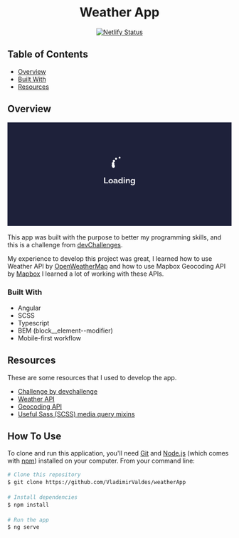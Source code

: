  <!-- Please update value in the {}  -->

<h1 align="center">Weather App</h1>

<div align="center">

[![Netlify Status](https://api.netlify.com/api/v1/badges/f1e26046-39d3-4136-b11b-cbde0b7f40f6/deploy-status)](https://apprecipes1.netlify.app/)

</div>




<!-- TABLE OF CONTENTS -->

## Table of Contents

- [Overview](#overview)
- [Built With](#built-with)
- [Resources](#Resources)

<!-- OVERVIEW -->

## Overview

![screenshot](src/assets/images/appG.gif)

This app was built with the purpose to better my programming skills, and this is a challenge from [devChallenges](https://devchallenges.io/).

My experience to develop this project was great, I learned how to use Weather API by [OpenWeatherMap](https://openweathermap.org/api) and how to use Mapbox Geocoding API by [Mapbox](https://docs.mapbox.com/api/overview/) I learned a lot of working with these APIs.

### Built With

<!-- This section should list any major frameworks that you built your project using. Here are a few examples.-->


  - Angular
  - SCSS
  - Typescript
  - BEM (block__element--modifier)
  - Mobile-first workflow



## Resources
These are some resources that I used to develop the app.

<!-- This section should list any articles or add-ons/plugins that helps you to complete the project. This is optional but it will help you in the future. For example: -->
- [Challenge by devchallenge](https://devchallenges.io/challenges/mM1UIenRhK808W8qmLWv)
- [ Weather API ](https://openweathermap.org/api)
- [ Geocoding API ](https://docs.mapbox.com/api/search/geocoding/)
- [Useful Sass (SCSS) media query mixins](https://glennmccomb.com/articles/useful-sass-scss-media-query-mixins-for-bootstrap/)



## How To Use

<!-- Example: -->

To clone and run this application, you'll need [Git](https://git-scm.com) and [Node.js](https://nodejs.org/en/download/) (which comes with [npm](http://npmjs.com)) installed on your computer. From your command line:

```bash
# Clone this repository
$ git clone https://github.com/VladimirValdes/weatherApp

# Install dependencies
$ npm install

# Run the app
$ ng serve
```


<!-- ## Contact

- Website [your-website.com](https://{your-web-site-link})
- GitHub [@your-username](https://{github.com/your-usermame})
- Twitter [@your-twitter](https://{twitter.com/your-username}) -->